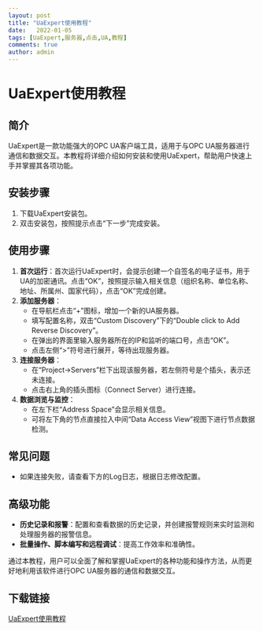 ```yaml
---
layout: post
title: "UaExpert使用教程"
date:   2022-01-05
tags: [UaExpert,服务器,点击,UA,教程]
comments: true
author: admin
---
```

# UaExpert使用教程

## 简介
UaExpert是一款功能强大的OPC UA客户端工具，适用于与OPC UA服务器进行通信和数据交互。本教程将详细介绍如何安装和使用UaExpert，帮助用户快速上手并掌握其各项功能。

## 安装步骤
1. 下载UaExpert安装包。
2. 双击安装包，按照提示点击“下一步”完成安装。

## 使用步骤
1. **首次运行**：首次运行UaExpert时，会提示创建一个自签名的电子证书，用于UA的加密通讯。点击“OK”，按照提示输入相关信息（组织名称、单位名称、地址、所属州、国家代码），点击“OK”完成创建。
2. **添加服务器**：
   - 在导航栏点击“+”图标，增加一个新的UA服务器。
   - 填写配置名称，双击“Custom Discovery”下的“Double click to Add Reverse Discovery”。
   - 在弹出的界面里输入服务器所在的IP和监听的端口号，点击“OK”。
   - 点击左侧“>”符号进行展开，等待出现服务器。
3. **连接服务器**：
   - 在“Project->Servers”栏下出现该服务器，若左侧符号是个插头，表示还未连接。
   - 点击右上角的插头图标（Connect Server）进行连接。
4. **数据浏览与监控**：
   - 在左下栏“Address Space”会显示相关信息。
   - 可将左下角的节点直接拉入中间“Data Access View”视图下进行节点数据检测。

## 常见问题
- 如果连接失败，请查看下方的Log日志，根据日志修改配置。

## 高级功能
- **历史记录和报警**：配置和查看数据的历史记录，并创建报警规则来实时监测和处理服务器的报警信息。
- **批量操作、脚本编写和远程调试**：提高工作效率和准确性。

通过本教程，用户可以全面了解和掌握UaExpert的各种功能和操作方法，从而更好地利用该软件进行OPC UA服务器的通信和数据交互。

## 下载链接

[UaExpert使用教程](https://pan.quark.cn/s/7bf99ec0eaca)